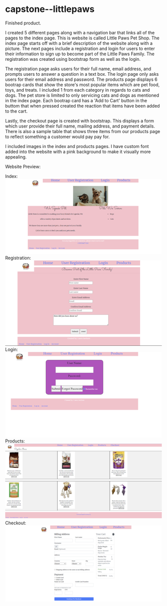# capstone--littlepaws

Finished product.

I created 5 different pages along with a navigation bar that links all of the pages to the index page. This is website is called Little Paws Pet Shop. The index page starts off with a brief description of the website along with a picture. The next pages include a registration and login for users to enter their information to sign up to become part of the Little Paws Family. The registration was created using bootstrap form as well as the login.

The registration page asks users for their full name, email address, and prompts users to answer a question in a text box. The login page only asks users for their email address and password. The products page displays 6 bootrap cards that show the store's most popular items which are pet food, toys, and treats. I included 1 from each category in regards to cats and dogs. The pet store is limited to only servicing cats and dogs as mentioned in the index page. Each bootrap card has a 'Add to Cart' button in the buttom that when pressed created the reaction that items have been added to the cart.

Lastly, the checkout page is created with bootstrap. This displays a form which user provide their full name, mailing address, and payment details. There is also a sample table that shows three items from our products page to reflect something a customer would pay pay for.

I included images in the index and products pages. I have custom font added into the website with a pink background to make it visually more appealing.

Website Preview:

Index: <img src="images/index.png" alt="index page">
Registration: <img src="images/registration.png" alt="registration page">
Login: <img src="images/login.png" alt="login page">
Products: <img src="images/products.png" alt="products page">
Checkout: <img src="images/checkout.png" alt="checkout page">
